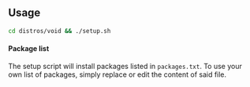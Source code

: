 ## Usage

```bash
cd distros/void && ./setup.sh
```

#### Package list

The setup script will install packages listed in `packages.txt`.
To use your own list of packages, simply replace or edit the content of said file.
